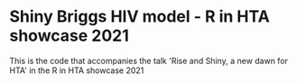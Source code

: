 # Shiny Briggs HIV model - R in HTA showcase 2021

This is the code that accompanies the talk 'Rise and Shiny, a new dawn for HTA' in the R in HTA showcase 2021
